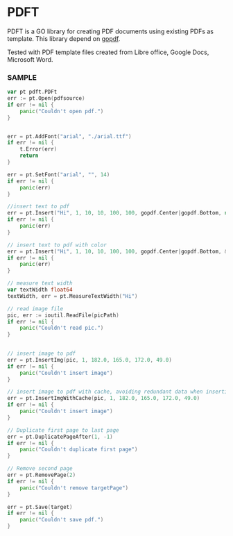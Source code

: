 PDFT
====

PDFT is a GO library for creating PDF documents using existing PDFs as template.
This library depend on [gopdf](https://github.com/signintech/gopdf). 

Tested with PDF template files created from Libre office, Google Docs, Microsoft Word.

 
### SAMPLE
```go
var pt pdft.PDFt
err := pt.Open(pdfsource)
if err != nil {
	panic("Couldn't open pdf.")
}


err = pt.AddFont("arial", "./arial.ttf")
if err != nil {
    t.Error(err)
    return
}

err = pt.SetFont("arial", "", 14)
if err != nil {
    panic(err) 
}

//insert text to pdf
err = pt.Insert("Hi", 1, 10, 10, 100, 100, gopdf.Center|gopdf.Bottom, nil)
if err != nil {
    panic(err) 
}

// insert text to pdf with color
err = pt.Insert("Hi", 1, 10, 10, 100, 100, gopdf.Center|gopdf.Bottom, &FontColor{R: 255, G: 255, B: 255})
if err != nil {
    panic(err) 
}

// measure text width
var textWidth float64
textWidth, err = pt.MeasureTextWidth("Hi")

// read image file
pic, err := ioutil.ReadFile(picPath)
if err != nil {
	panic("Couldn't read pic.")
}

 
// insert image to pdf
err = pt.InsertImg(pic, 1, 182.0, 165.0, 172.0, 49.0)
if err != nil {
	panic("Couldn't insert image")
}

// insert image to pdf with cache, avoiding redundant data when inserting same images many times
err = pt.InsertImgWithCache(pic, 1, 182.0, 165.0, 172.0, 49.0)
if err != nil {
	panic("Couldn't insert image")
}

// Duplicate first page to last page
err = pt.DuplicatePageAfter(1, -1)
if err != nil {
	panic("Couldn't duplicate first page")
}

// Remove second page
err = pt.RemovePage(2)
if err != nil {
	panic("Couldn't remove targetPage")
}

err = pt.Save(target)
if err != nil {
	panic("Couldn't save pdf.")
}
```


